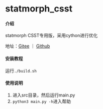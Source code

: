 # statmorph_csst

#### 介绍
statmorph CSST专用版，采用cython进行优化

地址：[Gitee](https://gitee.com/pentyum/statmorph_csst) ｜ [Github](https://github.com/pentyum/statmorph_csst)

#### 安装教程

运行`./build.sh`

#### 使用说明

1.  进入src目录，然后运行main.py
2.  `python3 main.py -h`进入帮助

